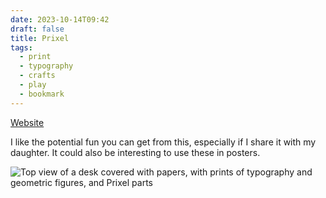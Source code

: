```yaml
---
date: 2023-10-14T09:42
draft: false
title: Prixel
tags:
  - print
  - typography
  - crafts
  - play
  - bookmark
---
```


[Website](https://prixel.com/)

I like the potential fun you can get from this, especially if I share it with my daughter. It could also be interesting to use these in posters.

![Top view of a desk covered with papers, with prints of typography and geometric figures, and Prixel parts](Prixel-1697184428318.jpeg)
